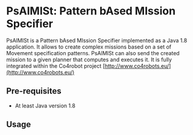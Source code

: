 # PsAlMISt: Pattern bAsed MIssion Specifier

PsAlMISt is a Pattern bAsed MIssion Specifier implemented as a Java 1.8 application. It allows to create complex missions based on a set of Movement specification patterns. PsAlMISt can also send the created mission to a given planner that computes and executes it. It is fully integrated within the Co4robot project [http://www.co4robots.eu/](http://www.co4robots.eu/)


## Pre-requisites

* At least Java version 1.8

## Usage


